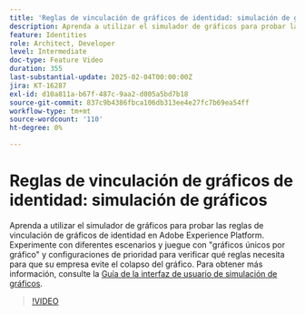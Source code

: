 ```yaml
---
title: 'Reglas de vinculación de gráficos de identidad: simulación de gráficos'
description: Aprenda a utilizar el simulador de gráficos para probar las reglas de vinculación de gráficos de identidad en Adobe Experience Platform. Experimente con diferentes escenarios y juegue con "gráficos únicos por gráfico" y configuraciones de prioridad para verificar qué reglas necesita para que su empresa evite el colapso del gráfico.
feature: Identities
role: Architect, Developer
level: Intermediate
doc-type: Feature Video
duration: 355
last-substantial-update: 2025-02-04T00:00:00Z
jira: KT-16287
exl-id: d10a811a-b67f-487c-9aa2-d005a5bd7b18
source-git-commit: 837c9b4386fbca106db313ee4e27fc7b69ea54ff
workflow-type: tm+mt
source-wordcount: '110'
ht-degree: 0%

---
```


# Reglas de vinculación de gráficos de identidad: simulación de gráficos

Aprenda a utilizar el simulador de gráficos para probar las reglas de vinculación de gráficos de identidad en Adobe Experience Platform. Experimente con diferentes escenarios y juegue con &quot;gráficos únicos por gráfico&quot; y configuraciones de prioridad para verificar qué reglas necesita para que su empresa evite el colapso del gráfico. Para obtener más información, consulte la [Guía de la interfaz de usuario de simulación de gráficos](https://experienceleague.adobe.com/es/docs/experience-platform/identity/features/identity-graph-linking-rules/graph-simulation).

>[!VIDEO](https://video.tv.adobe.com/v/3444046/?learn=on&enablevpops&captions=spa)
